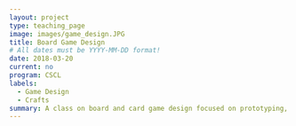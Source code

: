 ```yaml
---
layout: project
type: teaching_page
image: images/game_design.JPG
title: Board Game Design
# All dates must be YYYY-MM-DD format!
date: 2018-03-20
current: no
program: CSCL
labels:
  - Game Design
  - Crafts
summary: A class on board and card game design focused on prototyping, playtesting, discussion, and iteration.  For kids ages 7-14 at the Parts and Crafts Center for Semi-Conducted Learning.
---
```

